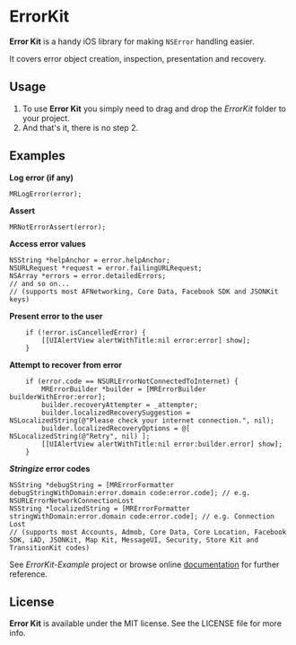 ErrorKit
========

**Error Kit** is a handy iOS library for making `NSError` handling easier.

It covers error object creation, inspection, presentation and recovery.

Usage
-----

1. To use **Error Kit** you simply need to drag and drop the *ErrorKit* folder to your project.
2. And that's it, there is no step 2.

Examples
--------

**Log error (if any)**

    MRLogError(error);

**Assert**

    MRNotErrorAssert(error);
    
**Access error values**

	NSString *helpAnchor = error.helpAnchor;
    NSURLRequest *request = error.failingURLRequest;
    NSArray *errors = error.detailedErrors;
    // and so on...
    // (supports most AFNetworking, Core Data, Facebook SDK and JSONKit keys)

**Present error to the user**

        if (!error.isCancelledError) {
	        [[UIAlertView alertWithTitle:nil error:error] show];
	    }

**Attempt to recover from error**

        if (error.code == NSURLErrorNotConnectedToInternet) {
	        MRErrorBuilder *builder = [MRErrorBuilder builderWithError:error];
	        builder.recoveryAttempter = _attempter;
	        builder.localizedRecoverySuggestion = NSLocalizedString(@"Please check your internet connection.", nil);
	        builder.localizedRecoveryOptions = @[ NSLocalizedString(@"Retry", nil) ];
	        [[UIAlertView alertWithTitle:nil error:builder.error] show];
	    }

***Stringize* error codes**

    NSString *debugString = [MRErrorFormatter debugStringWithDomain:error.domain code:error.code]; // e.g. NSURLErrorNetworkConnectionLost
    NSString *localizedString = [MRErrorFormatter stringWithDomain:error.domain code:error.code]; // e.g. Connection Lost
    // (supports most Accounts, Admob, Core Data, Core Location, Facebook SDK, iAD, JSONKit, Map Kit, MessageUI, Security, Store Kit and TransitionKit codes)

See *ErrorKit-Example* project or browse online [documentation](http://hectr.github.com/ErrorKit/) for further reference.

License
-------

**Error Kit** is available under the MIT license. See the LICENSE file for more info.
